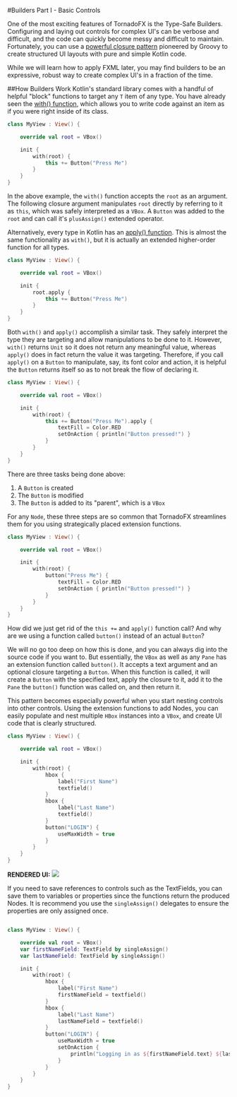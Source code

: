 
#Builders Part I - Basic Controls

One of the most exciting features of TornadoFX is the Type-Safe Builders. Configuring and laying out controls for complex UI's can be verbose and difficult, and the code can quickly become messy and difficult to maintain. Fortunately, you can use a [powerful closure pattern](https://kotlinlang.org/docs/reference/type-safe-builders.html) pioneered by Groovy to create structured UI layouts with pure and simple Kotlin code.

While we will learn how to apply FXML later, you may find builders to be an expressive, robust way to create complex UI's in a fraction of the time. 

##How Builders Work
Kotlin's standard library comes with a handful of helpful "block" functions to target any `T` item of any type. You have already seen the [with() function](https://kotlinlang.org/api/latest/jvm/stdlib/kotlin/with.html), which allows you to write code against an item as if you were right inside of its class. 

```kotlin
class MyView : View() {

    override val root = VBox()

    init {
        with(root) {
            this += Button("Press Me")
        }
    }
}
```

In the above example, the `with()` function accepts the `root` as an argument. The  following closure argument manipulates `root` directly by referring to it as `this`, which was safely interpreted as a `VBox`. A `Button` was added to the `root` and can call it's `plusAssign()` extended operator. 

Alternatively, every type in Kotlin has an [apply() function](https://kotlinlang.org/api/latest/jvm/stdlib/kotlin/apply.html). This is almost the same functionality as `with()`, but it is actually an extended higher-order function for all types.

```kotlin
class MyView : View() {

    override val root = VBox()

    init {
        root.apply { 
            this += Button("Press Me")
        }
    }
}
```

Both `with()` and `apply()` accomplish a similar task. They safely interpret the type they are targeting and allow manipulations to be done to it. However, `with()` returns `Unit` so it does not return any meaningful value, whereas `apply()` does in fact return the value it was targeting. Therefore, if you call `apply()` on a `Button` to manipulate, say, its font color and action, it is helpful the `Button` returns itself so as to not break the flow of declaring it.

```kotlin
class MyView : View() {

    override val root = VBox()

    init {
        with(root) {
            this += Button("Press Me").apply {
                textFill = Color.RED
                setOnAction { println("Button pressed!") }
            }
        }
    }
}
```

There are three tasks being done above: 
1. A `Button` is created
2. The `Button` is modified
3. The `Button` is added to its "parent", which is a `VBox`

For any `Node`, these three steps are so common that TornadoFX streamlines them for you using strategically placed extension functions.

```kotlin
class MyView : View() {

    override val root = VBox()

    init {
        with(root) {
            button("Press Me") {
                textFill = Color.RED
                setOnAction { println("Button pressed!") }
            }
        }
    }
}
```

How did we just get rid of the `this +=` and `apply()` function call? And why are we using a function called `button()` instead of an actual `Button`? 

We will no go too deep on how this is done, and you can always dig into the source code if you want to. But essentially, the `VBox` as well as any `Pane` has an extension function called `button()`. It accepts a text argument and an optional closure targeting a `Button`. When this function is called, it will create a `Button` with the specified text, apply the closure to it, add it to the `Pane` the `button()` function was called on, and then return it. 

This pattern becomes especially powerful when you start nesting controls into other controls. Using the extension functions to add Nodes, you can easily populate and nest multiple `HBox` instances into a `VBox`, and create UI code that is clearly structured.

```kotlin
class MyView : View() {

    override val root = VBox()

    init {
        with(root) {
            hbox {
                label("First Name")
                textfield()
            }
            hbox {
                label("Last Name")
                textfield()
            }
            button("LOGIN") {
                useMaxWidth = true
            }
        }
    }
}
```

**RENDERED UI:**
![](http://i.imgur.com/wbFHj5u.png)

If you need to save references to controls such as the TextFields, you can save them to variables or properties since the functions return the produced Nodes. It is recommend you use the `singleAssign()` delegates to ensure the properties are only assigned once. 

```kotlin

class MyView : View() {

    override val root = VBox()
    var firstNameField: TextField by singleAssign()
    var lastNameField: TextField by singleAssign()

    init {
        with(root) {
            hbox {
                label("First Name")
                firstNameField = textfield()
            }
            hbox {
                label("Last Name")
                lastNameField = textfield()
            }
            button("LOGIN") {
                useMaxWidth = true
                setOnAction {
                    println("Logging in as ${firstNameField.text} ${lastNameField.text}")
                }
            }
        }
    }
}
```